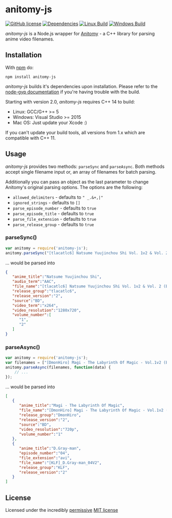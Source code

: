 # anitomy-js

[![GitHub license](https://img.shields.io/badge/license-MIT-blue.svg)](https://raw.githubusercontent.com/nevermnd/anitomy-js/master/LICENSE)
[![Dependencies][deps-image]][deps-url]
[![Linux Build][travis-image]][travis-url]
[![Windows Build][appveyor-image]][appveyor-url]


*anitomy-js* is a Node.js wrapper for [Anitomy](https://github.com/erengy/anitomy) - a C++ library for parsing anime video filenames.

## Installation

With [npm](http://npmjs.org) do:

```
npm install anitomy-js
```
*anitomy-js* builds it's dependencies upon installation. Please refer to the [node-gyp documentation](https://github.com/nodejs/node-gyp#installation) if you're having trouble with the build.

Starting with version 2.0, *anitomy-js* requires C++ 14 to build:
+ Linux: GCC/G++ >= 5
+ Windows: Visual Studio >= 2015
+ Mac OS: Just update your Xcode :)

If you can't update your build tools, all versions from 1.x which are compatible with C++ 11.

## Usage

*anitomy-js* provides two methods: `parseSync` and `parseAsync`. 
Both methods accept single filename input or, an array of filenames for batch parsing.

Additionally you can pass an object as the last parameter to change Anitomy's original parsing options. The options are the following:

+ `allowed_delimiters` - defaults to `" _.&+,|"`
+ `ignored_strings` - defaults to `[]`
+ `parse_episode_number` - defaults to `true`
+ `parse_episode_title` - defaults to `true`
+ `parse_file_extension` - defaults to `true`
+ `parse_release_group` - defaults to `true`
 
### parseSync()

```js
var anitomy = require('anitomy-js');
anitomy.parseSync("[tlacatlc6] Natsume Yuujinchou Shi Vol. 1v2 & Vol. 2 (BD 1280x720 x264 AAC)");
```
... would be parsed into

```json
{
   "anime_title":"Natsume Yuujinchou Shi",
   "audio_term":"AAC",
   "file_name":"[tlacatlc6] Natsume Yuujinchou Shi Vol. 1v2 & Vol. 2 (BD 1280x720 x264 AAC)",
   "release_group":"tlacatlc6",
   "release_version":"2",
   "source":"BD",
   "video_term":"x264",
   "video_resolution":"1280x720",
   "volume_number":[
      "1",
      "2"
   ]
}
```

### parseAsync()

```js
var anitomy = require('anitomy-js');
var filenames = ["[DmonHiro] Magi - The Labyrinth Of Magic - Vol.1v2 (BD, 720p)", "[KLF]_D.Gray-man_04V2.avi"];
anitomy.parseAsync(filenames, function(data) {
    // ...
});
```

... would be parsed into

```json
[
   {
      "anime_title":"Magi - The Labyrinth Of Magic",
      "file_name":"[DmonHiro] Magi - The Labyrinth Of Magic - Vol.1v2 (BD, 720p)",
      "release_group":"DmonHiro",
      "release_version":"2",
      "source":"BD",
      "video_resolution":"720p",
      "volume_number":"1"
   },
   {
      "anime_title":"D.Gray-man",
      "episode_number":"04",
      "file_extension":"avi",
      "file_name":"[KLF]_D.Gray-man_04V2",
      "release_group":"KLF",
      "release_version":"2"
   }
]
```

## License

Licensed under the incredibly [permissive](http://en.wikipedia.org/wiki/Permissive_free_software_licence) [MIT license](http://creativecommons.org/licenses/MIT/)

[deps-image]:https://david-dm.org/skiptirengu/anitomy-js.svg
[travis-image]:https://api.travis-ci.org/skiptirengu/anitomy-js.svg?branch=master
[appveyor-image]:https://ci.appveyor.com/api/projects/status/eb0oky5iae827p0u/branch/master?svg=true
[deps-url]:https://david-dm.org/skiptirengu/anitomy-js
[appveyor-url]:https://ci.appveyor.com/project/skiptirengu/anitomy-js
[travis-url]: https://travis-ci.org/skiptirengu/anitomy-js
